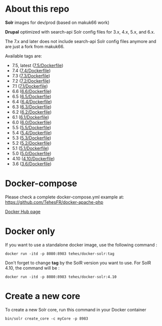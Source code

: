 # About this repo

**Solr** images for dev/prod (based on makuk66 work)

**Drupal** optimized with search-api Solr config files for 3.x, 4.x, 5.x, and 6.x.

The 7.x and later does not include search-api Solr config files anymore and are just a fork from makuk66.

Available tags are:
- 7.5, latest ([7.5/Dockerfile](https://github.com/TehesFR/docker-solr/tree/master/7.5/Dockerfile))
- 7.4 ([7.4/Dockerfile](https://github.com/TehesFR/docker-solr/tree/master/7.4/Dockerfile))
- 7.3 ([7.3/Dockerfile](https://github.com/TehesFR/docker-solr/tree/master/7.3/Dockerfile))
- 7.2 ([7.2/Dockerfile](https://github.com/TehesFR/docker-solr/tree/master/7.2/Dockerfile))
- 7.1 ([7.1/Dockerfile](https://github.com/TehesFR/docker-solr/tree/master/7.1/Dockerfile))
- 6.6 ([6.6/Dockerfile](https://github.com/TehesFR/docker-solr/tree/master/6.6/Dockerfile))
- 6.5 ([6.5/Dockerfile](https://github.com/TehesFR/docker-solr/tree/master/6.5/Dockerfile))
- 6.4 ([6.4/Dockerfile](https://github.com/TehesFR/docker-solr/tree/master/6.4/Dockerfile))
- 6.3 ([6.3/Dockerfile](https://github.com/TehesFR/docker-solr/tree/master/6.3/Dockerfile))
- 6.2 ([6.2/Dockerfile](https://github.com/TehesFR/docker-solr/tree/master/6.2/Dockerfile))
- 6.1 ([6.1/Dockerfile](https://github.com/TehesFR/docker-solr/tree/master/6.1/Dockerfile))
- 6.0 ([6.0/Dockerfile](https://github.com/TehesFR/docker-solr/tree/master/6.0/Dockerfile))
- 5.5 ([5.5/Dockerfile](https://github.com/TehesFR/docker-solr/tree/master/5.5/Dockerfile))
- 5.4 ([5.4/Dockerfile](https://github.com/TehesFR/docker-solr/tree/master/5.4/Dockerfile))
- 5.3 ([5.3/Dockerfile](https://github.com/TehesFR/docker-solr/tree/master/5.3/Dockerfile))
- 5.2 ([5.2/Dockerfile](https://github.com/TehesFR/docker-solr/tree/master/5.2/Dockerfile))
- 5.1 ([5.1/Dockerfile](https://github.com/TehesFR/docker-solr/tree/master/5.1/Dockerfile))
- 5.0 ([5.0/Dockerfile](https://github.com/TehesFR/docker-solr/tree/master/5.0/Dockerfile))
- 4.10 ([4.10/Dockerfile](https://github.com/TehesFR/docker-solr/tree/master/4.10/Dockerfile))
- 3.6 ([3.6/Dockerfile](https://github.com/TehesFR/docker-solr/tree/master/3.6/Dockerfile))

# Docker-compose

Please check a complete docker-compose.yml example at: https://github.com/TehesFR/docker-apache-php

[Docker Hub page](https://hub.docker.com/r/tehes/docker-solr/)

# Docker only

If you want to use a standalone docker image, use the following command : 

```
docker run -itd -p 8080:8983 tehes/docker-solr:tag
```
Don't forget to change **tag** by the SolR version you want to use. For SolR 4.10, the command will be : 

```
docker run -itd -p 8080:8983 tehes/docker-solr:4.10
```

# Create a new core

To create a new Solr core, run this command in your Docker container

```
bin/solr create_core -c myCore -p 8983
```
